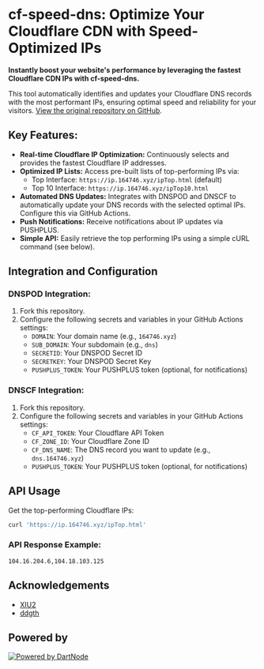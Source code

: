 # cf-speed-dns: Optimize Your Cloudflare CDN with Speed-Optimized IPs

**Instantly boost your website's performance by leveraging the fastest Cloudflare CDN IPs with cf-speed-dns.**

This tool automatically identifies and updates your Cloudflare DNS records with the most performant IPs, ensuring optimal speed and reliability for your visitors. [View the original repository on GitHub](https://github.com/ZhiXuanWang/cf-speed-dns).

## Key Features:

*   **Real-time Cloudflare IP Optimization:**  Continuously selects and provides the fastest Cloudflare IP addresses.
*   **Optimized IP Lists:** Access pre-built lists of top-performing IPs via:
    *   Top Interface:  `https://ip.164746.xyz/ipTop.html` (default)
    *   Top 10 Interface: `https://ip.164746.xyz/ipTop10.html`
*   **Automated DNS Updates:**  Integrates with DNSPOD and DNSCF to automatically update your DNS records with the selected optimal IPs. Configure this via GitHub Actions.
*   **Push Notifications:**  Receive notifications about IP updates via PUSHPLUS.
*   **Simple API:**  Easily retrieve the top performing IPs using a simple cURL command (see below).

## Integration and Configuration

### DNSPOD Integration:

1.  Fork this repository.
2.  Configure the following secrets and variables in your GitHub Actions settings:
    *   `DOMAIN`: Your domain name (e.g., `164746.xyz`)
    *   `SUB_DOMAIN`: Your subdomain (e.g., `dns`)
    *   `SECRETID`: Your DNSPOD Secret ID
    *   `SECRETKEY`: Your DNSPOD Secret Key
    *   `PUSHPLUS_TOKEN`: Your PUSHPLUS token (optional, for notifications)

### DNSCF Integration:

1.  Fork this repository.
2.  Configure the following secrets and variables in your GitHub Actions settings:
    *   `CF_API_TOKEN`: Your Cloudflare API Token
    *   `CF_ZONE_ID`: Your Cloudflare Zone ID
    *   `CF_DNS_NAME`: The DNS record you want to update (e.g., `dns.164746.xyz`)
    *   `PUSHPLUS_TOKEN`: Your PUSHPLUS token (optional, for notifications)

## API Usage

Get the top-performing Cloudflare IPs:

```bash
curl 'https://ip.164746.xyz/ipTop.html'
```

### API Response Example:

```
104.16.204.6,104.18.103.125
```

## Acknowledgements

*   [XIU2](https://github.com/XIU2/CloudflareSpeedTest)
*   [ddgth](https://github.com/ddgth/cf2dns)

## Powered by

[![Powered by DartNode](https://dartnode.com/branding/DN-Open-Source-sm.png)](https://dartnode.com "Powered by DartNode - Free VPS for Open Source")